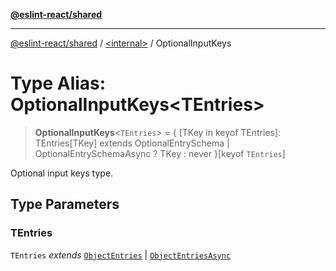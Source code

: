 [**@eslint-react/shared**](../../README.md)

***

[@eslint-react/shared](../../README.md) / [\<internal\>](../README.md) / OptionalInputKeys

# Type Alias: OptionalInputKeys\<TEntries\>

> **OptionalInputKeys**\<`TEntries`\> = \{ \[TKey in keyof TEntries\]: TEntries\[TKey\] extends OptionalEntrySchema \| OptionalEntrySchemaAsync ? TKey : never \}\[keyof `TEntries`\]

Optional input keys type.

## Type Parameters

### TEntries

`TEntries` *extends* [`ObjectEntries`](../interfaces/ObjectEntries.md) \| [`ObjectEntriesAsync`](../interfaces/ObjectEntriesAsync.md)
